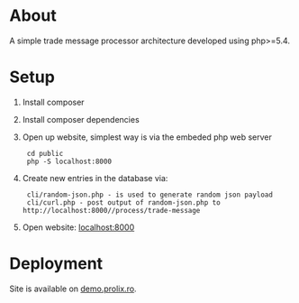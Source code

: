 About
=====
A simple trade message processor architecture developed using php>=5.4.

Setup
=====

1. Install composer
2. Install composer dependencies
3. Open up website, simplest way is via the embeded php web server

        cd public
        php -S localhost:8000

4. Create new entries in the database via:

        cli/random-json.php - is used to generate random json payload
        cli/curl.php - post output of random-json.php to http://localhost:8000//process/trade-message

5. Open website: [localhost:8000](http://localhost:8000/)

Deployment
=========

Site is available on [demo.prolix.ro](http://demo.prolix.ro:8000).
